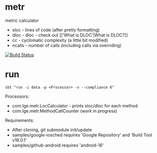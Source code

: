 metr
====

metric calculator
* sloc - lines of code (after pretty formatting)
* dloc - dloc - check out [['What is DLOC'|What is DLOC?]]
* cc - cyclomatic complexity (a little bit modified)
* ncalls - number of calls (including calls via overriding)

[![Build Status](https://travis-ci.org/agiledevteam/metr.png)](https://travis-ci.org/agiledevteam/metr)

run
===

`sbt "run -i data -p <Processor> -v --compliance 6"`

Processors:

* com.lge.metr.LocCalculator - prints sloc/dloc for each method
* com.lge.metr.MethodCallCounter (work in progress)

Requirements:

* After cloning, git submodule init/update
* samples/google-iosched requires 'Google Repository' and 'Build Tool v18.0.1'
* samples/github-android requires 'android-16'
 

